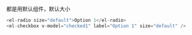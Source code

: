 都是用默认组件，默认大小
```javascript
<el-radio size="default">Option 1</el-radio>
<el-checkbox v-model="checked1" label="Option 1" size="default" />
```